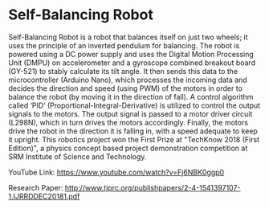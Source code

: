 # Self-Balancing Robot
Self-Balancing Robot is a robot that balances itself on just two wheels; it uses the principle of an inverted pendulum for balancing.  The robot is powered using a DC power supply and uses the Digital Motion Processing Unit (DMPU) on accelerometer and a gyroscope combined breakout board (GY-521) to stably calculate its tilt angle. It then sends this data to the microcontroller (Arduino Nano), which processes the incoming data and decides the direction and speed (using PWM) of the motors in order to balance the robot (by moving it in the direction of fall).  A control algorithm called ‘PID’ (Proportional-Integral-Derivative) is utilized to control the output signals to the motors. The output signal is passed to a motor driver circuit (L298N), which in turn drives the motors accordingly. Finally, the motors drive the robot in the direction it is falling in, with a speed adequate to keep it upright.  This robotics project won the First Prize at "TechKnow 2018 (First Edition)", a physics concept based project demonstration competition at SRM Institute of Science and Technology.

YouTube Link: https://www.youtube.com/watch?v=Fj6NBK0ggp0

Research Paper: http://www.tjprc.org/publishpapers/2-4-1541397107-1.IJRRDDEC20181.pdf
